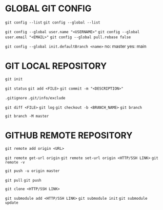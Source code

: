 # GLOBAL GIT CONFIG
`git config --list`
`git config --global --list`

`git config --global user.name "<USERNAME>"`
`git config --global user.email "<EMAIL>"`
`git config --global pull.rebase false`

`git config --global init.defaultBranch <name>`
	no:	master
	yes:	main

# GIT LOCAL REPOSITORY
`git init`

`git status`
`git add <FILE>`
`git commit -m "<DESCRIPTION>"`

`.gitignore`
`.git/info/exclude`

`git diff <FILE>`
`git log`
`git checkout -b <BRANCH_NAME>`
`git branch`

`git branch -M master`

# GITHUB REMOTE REPOSITORY
`git remote add origin <URL>`

`git remote get-url origin`
`git remote set-url origin <HTTP/SSH LINK>`
`git remote -v`

`git push -u origin master`

`git pull`
`git push`

`git clone <HTTP/SSH LINK>`

`git submodule add <HTTP/SSH LINK>`
`git submodule init`
`git submodule update`
